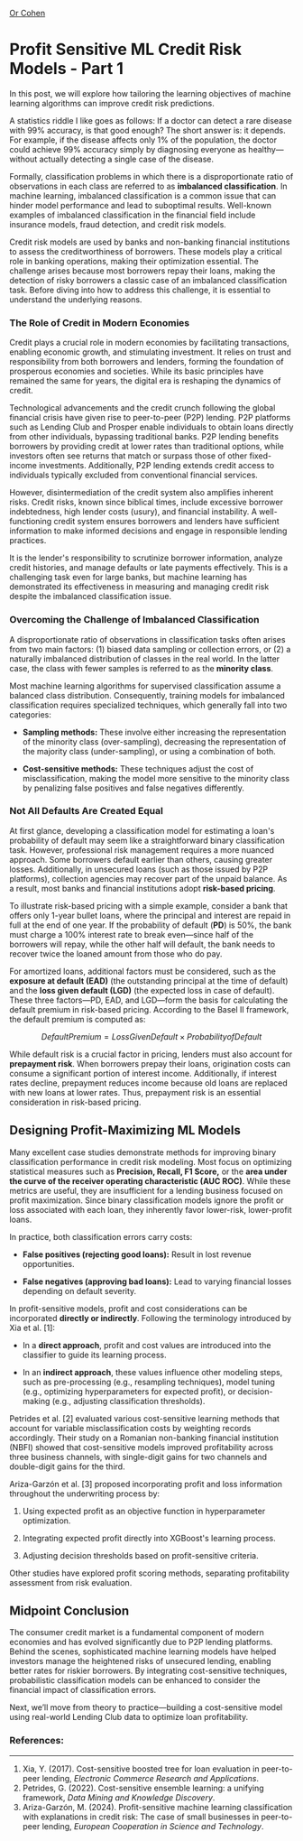 ﻿
[Or Cohen](/index.html)

# Profit Sensitive ML Credit Risk Models - Part 1

In this post, we will explore how tailoring the learning objectives of machine learning algorithms can improve credit risk predictions.

A statistics riddle I like goes as follows: If a doctor can detect a rare disease with 99% accuracy, is that good enough? The short answer is: it depends. For example, if the disease affects only 1% of the population, the doctor could achieve 99% accuracy simply by diagnosing everyone as healthy—without actually detecting a single case of the disease.

Formally, classification problems in which there is a disproportionate ratio of observations in each class are referred to as **imbalanced classification**. In machine learning, imbalanced classification is a common issue that can hinder model performance and lead to suboptimal results. Well-known examples of imbalanced classification in the financial field include insurance models, fraud detection, and credit risk models.

Credit risk models are used by banks and non-banking financial institutions to assess the creditworthiness of borrowers. These models play a critical role in banking operations, making their optimization essential. The challenge arises because most borrowers repay their loans, making the detection of risky borrowers a classic case of an imbalanced classification task. Before diving into how to address this challenge, it is essential to understand the underlying reasons.

### The Role of Credit in Modern Economies

Credit plays a crucial role in modern economies by facilitating transactions, enabling economic growth, and stimulating investment. It relies on trust and responsibility from both borrowers and lenders, forming the foundation of prosperous economies and societies. While its basic principles have remained the same for years, the digital era is reshaping the dynamics of credit.

Technological advancements and the credit crunch following the global financial crisis have given rise to peer-to-peer (P2P) lending. P2P platforms such as Lending Club and Prosper enable individuals to obtain loans directly from other individuals, bypassing traditional banks. P2P lending benefits borrowers by providing credit at lower rates than traditional options, while investors often see returns that match or surpass those of other fixed-income investments. Additionally, P2P lending extends credit access to individuals typically excluded from conventional financial services.

However, disintermediation of the credit system also amplifies inherent risks. Credit risks, known since biblical times, include excessive borrower indebtedness, high lender costs (usury), and financial instability. A well-functioning credit system ensures borrowers and lenders have sufficient information to make informed decisions and engage in responsible lending practices.

It is the lender's responsibility to scrutinize borrower information, analyze credit histories, and manage defaults or late payments effectively. This is a challenging task even for large banks, but machine learning has demonstrated its effectiveness in measuring and managing credit risk despite the imbalanced classification issue.

### Overcoming the Challenge of Imbalanced Classification

A disproportionate ratio of observations in classification tasks often arises from two main factors: (1) biased data sampling or collection errors, or (2) a naturally imbalanced distribution of classes in the real world. In the latter case, the class with fewer samples is referred to as the **minority class**.

Most machine learning algorithms for supervised classification assume a balanced class distribution. Consequently, training models for imbalanced classification requires specialized techniques, which generally fall into two categories:

-   **Sampling methods:** These involve either increasing the representation of the minority class (over-sampling), decreasing the representation of the majority class (under-sampling), or using a combination of both.
    
-   **Cost-sensitive methods:** These techniques adjust the cost of misclassification, making the model more sensitive to the minority class by penalizing false positives and false negatives differently.
    

### Not All Defaults Are Created Equal

At first glance, developing a classification model for estimating a loan's probability of default may seem like a straightforward binary classification task. However, professional risk management requires a more nuanced approach. Some borrowers default earlier than others, causing greater losses. Additionally, in unsecured loans (such as those issued by P2P platforms), collection agencies may recover part of the unpaid balance. As a result, most banks and financial institutions adopt **risk-based pricing**.

To illustrate risk-based pricing with a simple example, consider a bank that offers only 1-year bullet loans, where the principal and interest are repaid in full at the end of one year. If the probability of default (**PD**) is 50%, the bank must charge a 100% interest rate to break even—since half of the borrowers will repay, while the other half will default, the bank needs to recover twice the loaned amount from those who do pay.

For amortized loans, additional factors must be considered, such as the **exposure at default (EAD)** (the outstanding principal at the time of default) and the **loss given default (LGD)** (the expected loss in case of default). These three factors—PD, EAD, and LGD—form the basis for calculating the default premium in risk-based pricing. According to the Basel II framework, the default premium is computed as:

 $$
Default Premium = Loss Given Default × Probability of Default
 $$
 
While default risk is a crucial factor in pricing, lenders must also account for **prepayment risk**. When borrowers prepay their loans, origination costs can consume a significant portion of interest income. Additionally, if interest rates decline, prepayment reduces income because old loans are replaced with new loans at lower rates. Thus, prepayment risk is an essential consideration in risk-based pricing.

## Designing Profit-Maximizing ML Models

Many excellent case studies demonstrate methods for improving binary classification performance in credit risk modeling. Most focus on optimizing statistical measures such as **Precision, Recall, F1 Score,** or the **area under the curve of the receiver operating characteristic (AUC ROC)**. While these metrics are useful, they are insufficient for a lending business focused on profit maximization. Since binary classification models ignore the profit or loss associated with each loan, they inherently favor lower-risk, lower-profit loans.

In practice, both classification errors carry costs:

-   **False positives (rejecting good loans):** Result in lost revenue opportunities.
    
-   **False negatives (approving bad loans):** Lead to varying financial losses depending on default severity.
    

In profit-sensitive models, profit and cost considerations can be incorporated **directly or indirectly**. Following the terminology introduced by Xia et al. [1]:

-   In a **direct approach**, profit and cost values are introduced into the classifier to guide its learning process.
    
-   In an **indirect approach**, these values influence other modeling steps, such as pre-processing (e.g., resampling techniques), model tuning (e.g., optimizing hyperparameters for expected profit), or decision-making (e.g., adjusting classification thresholds).
    

Petrides et al. [2] evaluated various cost-sensitive learning methods that account for variable misclassification costs by weighting records accordingly. Their study on a Romanian non-banking financial institution (NBFI) showed that cost-sensitive models improved profitability across three business channels, with single-digit gains for two channels and double-digit gains for the third.

Ariza-Garzón et al. [3] proposed incorporating profit and loss information throughout the underwriting process by:

1.  Using expected profit as an objective function in hyperparameter optimization.
    
2.  Integrating expected profit directly into XGBoost's learning process.
    
3.  Adjusting decision thresholds based on profit-sensitive criteria.
    
Other studies have explored profit scoring methods, separating profitability assessment from risk evaluation.

## Midpoint Conclusion

The consumer credit market is a fundamental component of modern economies and has evolved significantly due to P2P lending platforms. Behind the scenes, sophisticated machine learning models have helped investors manage the heightened risks of unsecured lending, enabling better rates for riskier borrowers. By integrating cost-sensitive techniques, probabilistic classification models can be enhanced to consider the financial impact of classification errors.

Next, we’ll move from theory to practice—building a cost-sensitive model using real-world Lending Club data to optimize loan profitability.

### References:
___
1. Xia, Y. (2017). Cost-sensitive boosted tree for loan evaluation in peer-to-peer lending, _Electronic Commerce Research and Applications_.
2. Petrides, G. (2022). Cost-sensitive ensemble learning: a unifying framework, _Data Mining and Knowledge Discovery_.
3. Ariza-Garzón, M. (2024). Profit-sensitive machine learning classification with explanations in credit risk: The case of small businesses in peer-to-peer lending, _European Cooperation in Science and Technology_.

